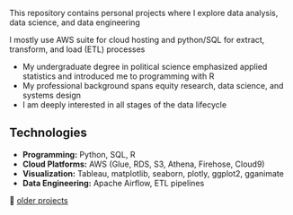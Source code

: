 

This repository contains personal projects where I explore data analysis, data science, and data engineering  

I mostly use AWS suite for cloud hosting and python/SQL for extract, transform, and load (ETL) processes  


- My undergraduate degree in political science emphasized applied statistics and introduced me to programming with R   
- My professional background spans equity research, data science, and systems design  
- I am deeply interested in all stages of the data lifecycle 


## Technologies  

- **Programming:** Python, SQL, R  
- **Cloud Platforms:** AWS (Glue, RDS, S3, Athena, Firehose, Cloud9)  
- **Visualization:** Tableau, matplotlib, seaborn, plotly, ggplot2, gganimate  
- **Data Engineering:** Apache Airflow, ETL pipelines  
  

📂 [older projects](https://www.datacamp.com/portfolio/benhandy9)  

